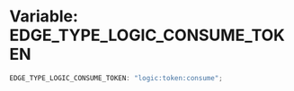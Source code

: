 # Variable: EDGE_TYPE_LOGIC_CONSUME_TOKEN

```ts
EDGE_TYPE_LOGIC_CONSUME_TOKEN: "logic:token:consume";
```
